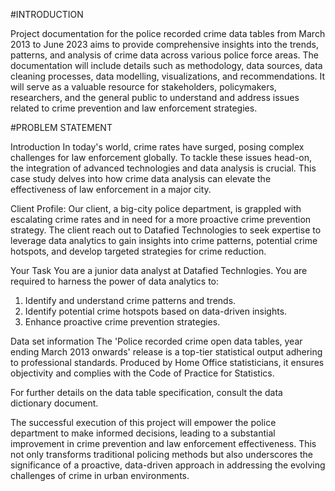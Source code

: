 #INTRODUCTION


Project documentation for the police recorded crime data tables from March 2013 to June 2023 aims to provide comprehensive insights into the trends, patterns, and analysis of crime data across various police force areas. The documentation will include details such as methodology, data sources, data cleaning processes, data modelling, visualizations, and recommendations. It will serve as a valuable resource for stakeholders, policymakers, researchers, and the general public to understand and address issues related to crime prevention and law enforcement strategies.

#PROBLEM STATEMENT


Introduction
In today's world, crime rates have surged, posing complex challenges for law enforcement globally. To tackle these issues head-on, the integration of advanced technologies and data analysis is crucial. This case study delves into how crime data analysis can elevate the effectiveness of law enforcement in a major city.

Client Profile:
Our client, a big-city police department, is grappled with escalating crime rates and in need for a more proactive crime prevention strategy. The client reach out to Datafied Technologies to seek expertise to leverage data analytics to gain insights into crime patterns, potential crime hotspots, and develop targeted strategies for crime reduction.

Your Task
You are a junior data analyst at Datafied Technlogies. You are required to harness the power of data analytics to:

1. Identify and understand crime patterns and trends.
2. Identify potential crime hotspots based on data-driven insights.
3. Enhance proactive crime prevention strategies.


Data set information
The 'Police recorded crime open data tables, year ending March 2013 onwards' release is a top-tier statistical output adhering to professional standards. Produced by Home Office statisticians, it ensures objectivity and complies with the Code of Practice for Statistics.

For further details on the data table specification, consult the data dictionary document.

The successful execution of this project will empower the police department to make informed decisions, leading to a substantial improvement in crime prevention and law enforcement effectiveness. This not only transforms traditional policing methods but also underscores the significance of a proactive, data-driven approach in addressing the evolving challenges of crime in urban environments.

[DATA SOURCE]:(https://docs.google.com/spreadsheets/d/1PmfXCD1m5srDAy5Xqd5zSIqNyQc6oL-fu5Whtz_Uwdc/edit?usp=classroom_web&authuser=)
